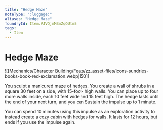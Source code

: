 ```yaml
---
title: "Hedge Maze"
noteType: ":luggage:"
aliases: "Hedge Maze"
foundryId: Item.VJVQjmM3mZqOUtm5
tags:
  - Item
---
```


# Hedge Maze
![[Mechanics/Character Building/Feats/zz_asset-files/icons-sundries-books-book-red-exclamation.webp|150]]

You sculpt a manicured maze of hedges. You create a wall of shrubs in a square 30 feet on a side, with 15-foot- high walls. You can place up to four more walls inside, each 10 feet wide and 15 feet high. The hedge lasts until the end of your next turn, and you can Sustain the impulse up to 1 minute.

You can spend 10 minutes using this impulse as an exploration activity to instead create a cozy cabin with hedges for walls. It lasts for 12 hours, but ends if you use the impulse again.
